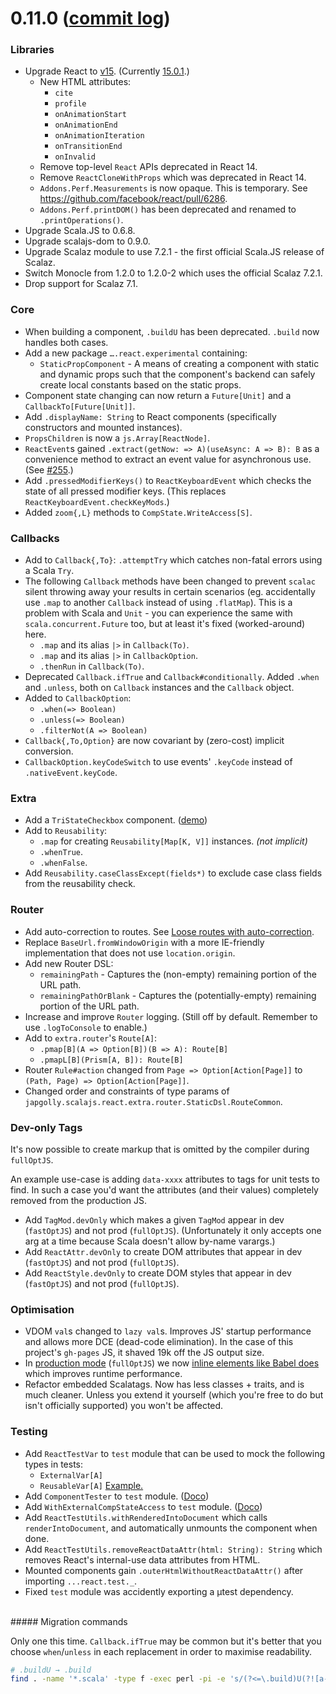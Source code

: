 # 0.11.0 ([commit log](https://github.com/japgolly/scalajs-react/compare/v0.10.4...v0.11.0))

### Libraries

* Upgrade React to [v15](https://facebook.github.io/react/blog/2016/04/07/react-v15.html). (Currently [15.0.1](https://facebook.github.io/react/blog/2016/04/08/react-v15.0.1.html).)
  * New HTML attributes:
    * `cite`
    * `profile`
    * `onAnimationStart`
    * `onAnimationEnd`
    * `onAnimationIteration`
    * `onTransitionEnd`
    * `onInvalid`
  * Remove top-level `React` APIs deprecated in React 14.
  * Remove `ReactCloneWithProps` which was deprecated in React 14.
  * `Addons.Perf.Measurements` is now opaque. This is temporary. See https://github.com/facebook/react/pull/6286.
  * `Addons.Perf.printDOM()` has been deprecated and renamed to `.printOperations()`.
* Upgrade Scala.JS to 0.6.8.
* Upgrade scalajs-dom to 0.9.0.
* Upgrade Scalaz module to use 7.2.1 - the first official Scala.JS release of Scalaz.
* Switch Monocle from 1.2.0 to 1.2.0-2 which uses the official Scalaz 7.2.1.
* Drop support for Scalaz 7.1.

### Core

* When building a component, `.buildU` has been deprecated. `.build` now handles both cases.
* Add a new package `….react.experimental` containing:
  * `StaticPropComponent` - A means of creating a component with static and dynamic props such that
      the component's backend can safely create local constants based on the static props.
* Component state changing can now return a `Future[Unit]` and a `CallbackTo[Future[Unit]]`.
* Add `.displayName: String` to React components (specifically constructors and mounted instances).
* `PropsChildren` is now a `js.Array[ReactNode]`.
* `ReactEvent`s gained `.extract(getNow: => A)(useAsync: A => B): B` as a convenience method to extract an event value for asynchronous use.
  (See [#255](https://github.com/japgolly/scalajs-react/issues/255).)
* Add `.pressedModifierKeys()` to `ReactKeyboardEvent` which checks the state of all pressed modifier keys.
  (This replaces `ReactKeyboardEvent.checkKeyMods`.)
* Added `zoom{,L}` methods to `CompState.WriteAccess[S]`.

### Callbacks

* Add to `Callback{,To}`: `.attemptTry` which catches non-fatal errors using a Scala `Try`.
* The following `Callback` methods have been changed to prevent `scalac` silent throwing away your results in certain
  scenarios (eg. accidentally use `.map` to another `Callback` instead of using `.flatMap`).
  This is a problem with Scala and `Unit` - you can experience the same with `scala.concurrent.Future` too, but at least
  it's fixed (worked-around) here.
  * `.map` and its alias `|>` in `Callback(To)`.
  * `.map` and its alias `|>` in `CallbackOption`.
  * `.thenRun` in `Callback(To)`.
* Deprecated `Callback.ifTrue` and `Callback#conditionally`.
  Added `.when` and `.unless`, both on `Callback` instances and the `Callback` object.
* Added to `CallbackOption`:
  * `.when(=> Boolean)`
  * `.unless(=> Boolean)`
  * `.filterNot(A => Boolean)`
* `Callback{,To,Option}` are now covariant by (zero-cost) implicit conversion.
* `CallbackOption.keyCodeSwitch` to use events' `.keyCode` instead of `.nativeEvent.keyCode`.

### Extra

* Add a `TriStateCheckbox` component. ([demo](https://japgolly.github.io/scalajs-react/#examples/tristate-checkbox))
* Add to `Reusability`:
  * `.map` for creating `Reusability[Map[K, V]]` instances. *(not implicit)*
  * `.whenTrue`.
  * `.whenFalse`.
* Add `Reusability.caseClassExcept(fields*)` to exclude case class fields from the reusability check.

### Router

* Add auto-correction to routes. See [Loose routes with auto-correction](../ROUTER.md#loose-routes-with-auto-correction).
* Replace `BaseUrl.fromWindowOrigin` with a more IE-friendly implementation that does not use `location.origin`.
* Add new Router DSL:
  * `remainingPath` - Captures the (non-empty) remaining portion of the URL path.
  * `remainingPathOrBlank` - Captures the (potentially-empty) remaining portion of the URL path.
* Increase and improve `Router` logging. (Still off by default. Remember to use `.logToConsole` to enable.)
* Add to `extra.router`'s `Route[A]`:
  * `.pmap[B](A => Option[B])(B => A): Route[B]`
  * `.pmapL[B](Prism[A, B]): Route[B]`
* Router `Rule#action` changed from `Page => Option[Action[Page]]` to `(Path, Page) => Option[Action[Page]]`.
* Changed order and constraints of type params of `japgolly.scalajs.react.extra.router.StaticDsl.RouteCommon`.

### Dev-only Tags

It's now possible to create markup that is omitted by the compiler during `fullOptJS`.

An example use-case is adding `data-xxxx` attributes to tags for unit tests to find.
In such a case you'd want the attributes (and their values) completely removed from the production JS.

* Add `TagMod.devOnly` which makes a given `TagMod` appear in dev (`fastOptJS`) and not prod (`fullOptJS`).
  (Unfortunately it only accepts one arg at a time because Scala doesn't allow by-name varargs.)
* Add `ReactAttr.devOnly` to create DOM attributes that appear in dev (`fastOptJS`) and not prod (`fullOptJS`).
* Add `ReactStyle.devOnly` to create DOM styles that appear in dev (`fastOptJS`) and not prod (`fullOptJS`).

### Optimisation

* VDOM `val`s changed to `lazy val`s. Improves JS' startup performance and allows more DCE (dead-code elimination).
  In the case of this project's `gh-pages` JS, it shaved 19k off the JS output size.
* In [production mode](https://github.com/scala-js/scala-js/issues/1998) (`fullOptJS`)
  we now [inline elements like Babel does](http://babeljs.io/blog/2015/03/31/5.0.0/#inline-elements)
  which improves runtime performance.
* Refactor embedded Scalatags. Now has less classes + traits, and is much cleaner.
  Unless you extend it yourself (which you're free to do but isn't officially supported) you won't be affected.

### Testing

* Add `ReactTestVar` to `test` module that can be used to mock the following types in tests:
  * `ExternalVar[A]`
  * `ReusableVar[A]`
  [Example.](../TESTING.md#reacttestvar)
* Add `ComponentTester` to `test` module. ([Doco](../TESTING.md#componenttester))
* Add `WithExternalCompStateAccess` to `test` module. ([Doco](../TESTING.md#withexternalcompstateaccess))
* Add `ReactTestUtils.withRenderedIntoDocument` which calls `renderIntoDocument`, and automatically unmounts the component when done.
* Add `ReactTestUtils.removeReactDataAttr(html: String): String` which removes React's internal-use data attributes from HTML.
* Mounted components gain `.outerHtmlWithoutReactDataAttr()` after importing `...react.test._`.
* Fixed `test` module was accidently exporting a μtest dependency.

<br>
##### Migration commands

Only one this time.
`Callback.ifTrue` may be common but it's better that you choose `when`/`unless` in each replacement in order to maximise readability.

```sh
# .buildU → .build
find . -name '*.scala' -type f -exec perl -pi -e 's/(?<=\.build)U(?![a-zA-Z0-9_])//' {} +
```
